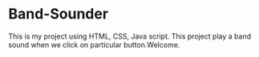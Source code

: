 # Band-Sounder
This is my project using HTML, CSS, Java script. This project play a band sound when we click on particular button.Welcome.
